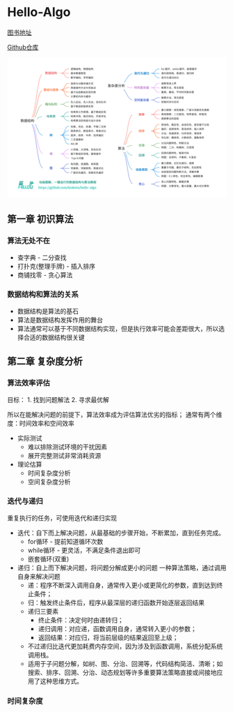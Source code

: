 # Hello-Algo
[图书地址](https://www.hello-algo.com/chapter_preface/about_the_book/#012)

[Github仓库](https://github.com/krahets/hello-algo)

![img.png](img.png)


## 第一章 初识算法
### 算法无处不在
* 查字典 - 二分查找
* 打扑克(整理手牌) - 插入排序
* 商铺找零 - 贪心算法

### 数据结构和算法的关系
* 数据结构是算法的基石
* 算法是数据结构发挥作用的舞台
* 算法通常可以基于不同数据结构实现，但是执行效率可能会差距很大，所以选择合适的数据结构很关键

## 第二章 复杂度分析

### 算法效率评估
目标： 1. 找到问题解法  2. 寻求最优解

所以在能解决问题的前提下，算法效率成为评估算法优劣的指标；
通常有两个维度：时间效率和空间效率

* 实际测试
  * 难以排除测试环境的干扰因素
  * 展开完整测试非常消耗资源
* 理论估算
  * 时间复杂度分析
  * 空间复杂度分析

### 迭代与递归
重复执行的任务，可使用迭代和递归实现

* 迭代：自下而上解决问题，从最基础的步骤开始，不断累加，直到任务完成。
  * for循环 - 提前知道循环次数
  * while循环 - 更灵活，不满足条件退出即可
  * 嵌套循环(双重)
* 递归：自上而下解决问题，将问题分解成更小的问题
一种算法策略，通过调用自身来解决问题
  * 递：程序不断深入调用自身，通常传入更小或更简化的参数，直到达到终止条件；
  * 归：触发终止条件后，程序从最深层的递归函数开始逐层返回结果
  * 递归三要素
    * 终止条件：决定何时由递转归；
    * 递归调用：对应递，函数调用自身，通常转入更小的参数；
    * 返回结果：对应归，将当前层级的结果返回至上级；
  * 不过递归比迭代更加耗费内存空间，因为涉及到函数调用，系统分配系统调用栈。
  * 适用于子问题分解，如树、图、分治、回溯等，代码结构简洁、清晰；如搜索、排序、回溯、分治、动态规划等许多重要算法策略直接或间接地应用了这种思维方式。

### 时间复杂度

